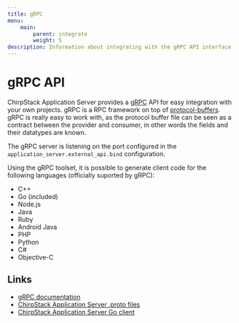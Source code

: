 ```yaml
---
title: gRPC
menu:
    main:
        parent: integrate
        weight: 5
description: Information about integrating with the gRPC API interface.
---
```


# gRPC API

ChirpStack Application Server provides a [gRPC](http://www.grpc.io/) API for easy integration
with your own projects. gRPC is a RPC framework on top of [protocol-buffers](https://developers.google.com/protocol-buffers/).
gRPC is really easy to work with, as the protocol buffer file can be seen as
a contract between the provider and consumer, in other words the fields and
their datatypes are known.

The gRPC server is listening on the port configured in the
`application_server.external_api.bind` configuration.

Using the gRPC toolset, it is possible to generate client code for the following
languages (officially suported by gRPC):

* C++
* Go (included)
* Node.js
* Java
* Ruby
* Android Java
* PHP
* Python
* C#
* Objective-C

## Links

* [gRPC documentation](http://www.grpc.io/)
* [ChirpStack Application Server .proto files](https://github.com/brocaar/chirpstack-application-server/tree/master/api)
* [ChirpStack Application Server Go client](https://godoc.org/github.com/brocaar/chirpstack-api/go/as/external)
